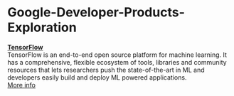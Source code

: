 # Google-Developer-Products-Exploration
[__TensorFlow__](https://www.tensorflow.org/)
<br>TensorFlow is an end-to-end open source platform for machine learning. It has a comprehensive, flexible ecosystem of tools, libraries and community resources that lets researchers push the state-of-the-art in ML and developers easily build and deploy ML powered applications.
<br>[More info](https://www.tensorflow.org/about)
